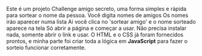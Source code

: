 Este é um projeto Challenge amigo secreto, uma forma simples e rápida para sortear o nome da pessoa.
Você digita nomes de amigos
Os nomes iráo aparecer numa lista
Ai você clica no 'sortear amigo' e o nome sorteado aparece na tela
Só abrir a página e começar a usar.
Não precisa instalar nada, somente abrir o link e usar.
O HTML e o CSS já foram fornecidos prontos, e minha parte foi criar toda a lógica em **JavaScript** para fazer o sorteio funcionar corretamente.
